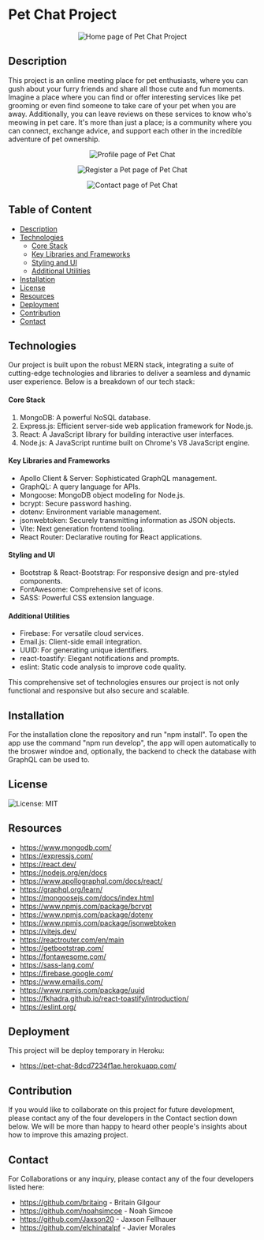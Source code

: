 # Pet Chat Project

<p align="center">
  <img src="./client/src/assets/images/home.png" alt="Home page of Pet Chat Project">
</p>

## Description
This project is an online meeting place for pet enthusiasts, where you can gush about your furry friends and share all those cute and fun moments. Imagine a place where you can find or offer interesting services like pet grooming or even find someone to take care of your pet when you are away. Additionally, you can leave reviews on these services to know who's meowing in pet care. It's more than just a place; is a community where you can connect, exchange advice, and support each other in the incredible adventure of pet ownership.

<p align="center">
  <img src="./client/src/assets/images/profile.png" alt="Profile page of Pet Chat">
</p>

<p align="center">
  <img src="./client/src/assets/images/register.png" alt="Register a Pet page of Pet Chat">
</p>

<p align="center">
  <img src="./client/src/assets/images/contact-us.png" alt="Contact page of Pet Chat">
</p>

## Table of Content
  * [Description](#description)
  * [Technologies](#technologies)
    * [Core Stack](#core-stack)
    * [Key Libraries and Frameworks](#key-libraries-and-frameworks)
    * [Styling and UI](#styling-and-ui)
    * [Additional Utilities](#additional-utilities)
  * [Installation](#installation)
  * [License](#license)
  * [Resources](#resources)
  * [Deployment](#deployment)
  * [Contribution](#contribution)
  * [Contact](#contact)

  ## Technologies
 Our project is built upon the robust MERN stack, integrating a suite of cutting-edge technologies and libraries to deliver a seamless and dynamic user experience. Below is a breakdown of our tech stack:

#### Core Stack
1. MongoDB: A powerful NoSQL database.
2. Express.js: Efficient server-side web application framework for Node.js.
3. React: A JavaScript library for building interactive user interfaces.
4. Node.js: A JavaScript runtime built on Chrome's V8 JavaScript engine.

#### Key Libraries and Frameworks
* Apollo Client & Server: Sophisticated GraphQL management.
* GraphQL: A query language for APIs.
* Mongoose: MongoDB object modeling for Node.js.
* bcrypt: Secure password hashing.
* dotenv: Environment variable management.
* jsonwebtoken: Securely transmitting information as JSON objects.
* Vite: Next generation frontend tooling.
* React Router: Declarative routing for React applications.

#### Styling and UI
* Bootstrap & React-Bootstrap: For responsive design and pre-styled components.
* FontAwesome: Comprehensive set of icons.
* SASS: Powerful CSS extension language.

#### Additional Utilities
* Firebase: For versatile cloud services.
* Email.js: Client-side email integration.
* UUID: For generating unique identifiers.
* react-toastify: Elegant notifications and prompts.
* eslint: Static code analysis to improve code quality.

This comprehensive set of technologies ensures our project is not only functional and responsive but also secure and scalable.

## Installation
For the installation clone the repository and run "npm install".
To open the app use the command "npm run develop", the app will open automatically to the broswer windoe and, optionally, the backend to check the database with GraphQL can be used to.

## License
![License: MIT](https://img.shields.io/badge/License-MIT-yellow.svg)

## Resources

* https://www.mongodb.com/
* https://expressjs.com/
* https://react.dev/
* https://nodejs.org/en/docs
* https://www.apollographql.com/docs/react/
* https://graphql.org/learn/
* https://mongoosejs.com/docs/index.html
* https://www.npmjs.com/package/bcrypt
* https://www.npmjs.com/package/dotenv
* https://www.npmjs.com/package/jsonwebtoken
* https://vitejs.dev/
* https://reactrouter.com/en/main
* https://getbootstrap.com/
* https://fontawesome.com/
* https://sass-lang.com/
* https://firebase.google.com/
* https://www.emailjs.com/
* https://www.npmjs.com/package/uuid
* https://fkhadra.github.io/react-toastify/introduction/
* https://eslint.org/

## Deployment
This project will be deploy temporary in Heroku:
* https://pet-chat-8dcd7234f1ae.herokuapp.com/

## Contribution
If you would like to collaborate on this project for future development, please contact any of the four developers in the Contact section down below. We will be more than happy to heard other people's insights about how to improve this amazing project.

## Contact

For Collaborations or any inquiry, please contact any of the four developers listed here:
* https://github.com/britaing - Britain Gilgour
* https://github.com/noahsimcoe - Noah Simcoe
* https://github.com/Jaxson20 - Jaxson Fellhauer
* https://github.com/elchinatalpf - Javier Morales

